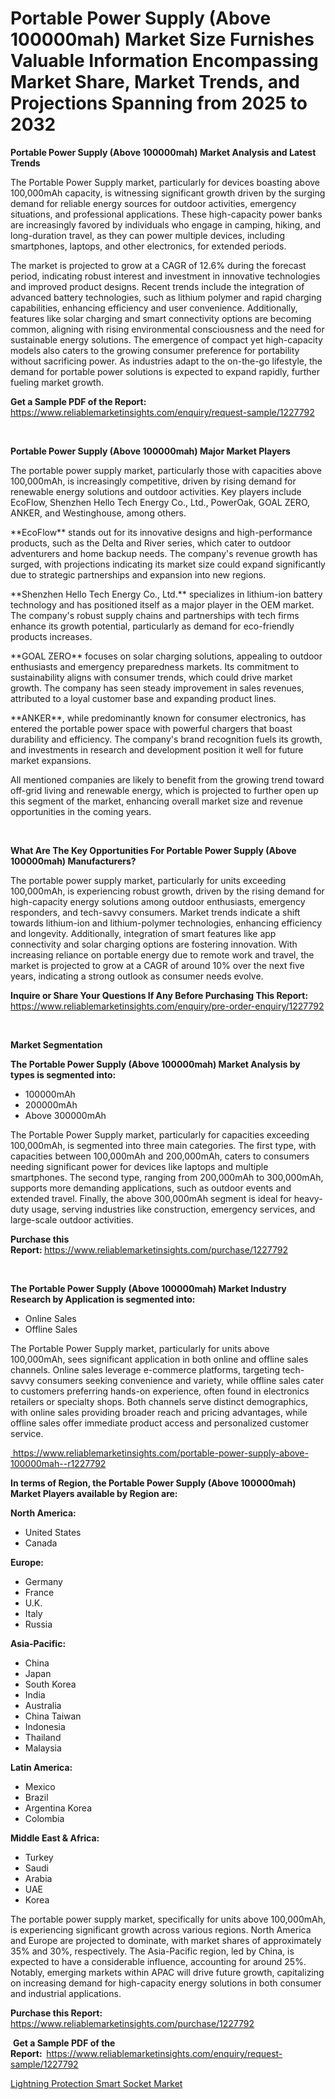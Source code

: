 <p><h1>Portable Power Supply (Above 100000mah) Market Size Furnishes Valuable Information Encompassing Market Share, Market Trends, and Projections Spanning from 2025 to 2032</h1></p><p><strong>Portable Power Supply (Above 100000mah) Market Analysis and Latest Trends</strong></p>
<p><p>The Portable Power Supply market, particularly for devices boasting above 100,000mAh capacity, is witnessing significant growth driven by the surging demand for reliable energy sources for outdoor activities, emergency situations, and professional applications. These high-capacity power banks are increasingly favored by individuals who engage in camping, hiking, and long-duration travel, as they can power multiple devices, including smartphones, laptops, and other electronics, for extended periods.</p><p>The market is projected to grow at a CAGR of 12.6% during the forecast period, indicating robust interest and investment in innovative technologies and improved product designs. Recent trends include the integration of advanced battery technologies, such as lithium polymer and rapid charging capabilities, enhancing efficiency and user convenience. Additionally, features like solar charging and smart connectivity options are becoming common, aligning with rising environmental consciousness and the need for sustainable energy solutions. The emergence of compact yet high-capacity models also caters to the growing consumer preference for portability without sacrificing power. As industries adapt to the on-the-go lifestyle, the demand for portable power solutions is expected to expand rapidly, further fueling market growth.</p></p>
<p><strong>Get a Sample PDF of the Report:&nbsp;</strong> <a href="https://www.reliablemarketinsights.com/enquiry/request-sample/1227792?utm_campaign=3010&utm_medium=2&utm_source=Github&utm_content=ia&utm_term=05042025&utm_id=portable-power-supply-above-100000mah">https://www.reliablemarketinsights.com/enquiry/request-sample/1227792</a></p>
<p>&nbsp;</p>
<p><strong>Portable Power Supply (Above 100000mah) Major Market Players</strong></p>
<p><p>The portable power supply market, particularly those with capacities above 100,000mAh, is increasingly competitive, driven by rising demand for renewable energy solutions and outdoor activities. Key players include EcoFlow, Shenzhen Hello Tech Energy Co., Ltd., PowerOak, GOAL ZERO, ANKER, and Westinghouse, among others.</p><p>**EcoFlow** stands out for its innovative designs and high-performance products, such as the Delta and River series, which cater to outdoor adventurers and home backup needs. The company's revenue growth has surged, with projections indicating its market size could expand significantly due to strategic partnerships and expansion into new regions.</p><p>**Shenzhen Hello Tech Energy Co., Ltd.** specializes in lithium-ion battery technology and has positioned itself as a major player in the OEM market. The company's robust supply chains and partnerships with tech firms enhance its growth potential, particularly as demand for eco-friendly products increases.</p><p>**GOAL ZERO** focuses on solar charging solutions, appealing to outdoor enthusiasts and emergency preparedness markets. Its commitment to sustainability aligns with consumer trends, which could drive market growth. The company has seen steady improvement in sales revenues, attributed to a loyal customer base and expanding product lines.</p><p>**ANKER**, while predominantly known for consumer electronics, has entered the portable power space with powerful chargers that boast durability and efficiency. The company's brand recognition fuels its growth, and investments in research and development position it well for future market expansions.</p><p>All mentioned companies are likely to benefit from the growing trend toward off-grid living and renewable energy, which is projected to further open up this segment of the market, enhancing overall market size and revenue opportunities in the coming years.</p></p>
<p>&nbsp;</p>
<p><strong>What Are The Key Opportunities For Portable Power Supply (Above 100000mah) Manufacturers?</strong></p>
<p><p>The portable power supply market, particularly for units exceeding 100,000mAh, is experiencing robust growth, driven by the rising demand for high-capacity energy solutions among outdoor enthusiasts, emergency responders, and tech-savvy consumers. Market trends indicate a shift towards lithium-ion and lithium-polymer technologies, enhancing efficiency and longevity. Additionally, integration of smart features like app connectivity and solar charging options are fostering innovation. With increasing reliance on portable energy due to remote work and travel, the market is projected to grow at a CAGR of around 10% over the next five years, indicating a strong outlook as consumer needs evolve.</p></p>
<p><strong>Inquire or Share Your Questions If Any Before Purchasing This Report:</strong> <a href="https://www.reliablemarketinsights.com/enquiry/pre-order-enquiry/1227792?utm_campaign=3010&utm_medium=2&utm_source=Github&utm_content=ia&utm_term=05042025&utm_id=portable-power-supply-above-100000mah">https://www.reliablemarketinsights.com/enquiry/pre-order-enquiry/1227792</a></p>
<p>&nbsp;</p>
<p><strong>Market Segmentation</strong></p>
<p><strong>The Portable Power Supply (Above 100000mah) Market Analysis by types is segmented into:</strong></p>
<p><ul><li>100000mAh<Capacity≤200000mAh</li><li>200000mAh<Capacity≤300000mAh</li><li>Above 300000mAh</li></ul></p>
<p><p>The Portable Power Supply market, particularly for capacities exceeding 100,000mAh, is segmented into three main categories. The first type, with capacities between 100,000mAh and 200,000mAh, caters to consumers needing significant power for devices like laptops and multiple smartphones. The second type, ranging from 200,000mAh to 300,000mAh, supports more demanding applications, such as outdoor events and extended travel. Finally, the above 300,000mAh segment is ideal for heavy-duty usage, serving industries like construction, emergency services, and large-scale outdoor activities.</p></p>
<p><strong>Purchase this Report:&nbsp;</strong><a href="https://www.reliablemarketinsights.com/purchase/1227792?utm_campaign=3010&utm_medium=2&utm_source=Github&utm_content=ia&utm_term=05042025&utm_id=portable-power-supply-above-100000mah">https://www.reliablemarketinsights.com/purchase/1227792</a></p>
<p>&nbsp;</p>
<p><strong>The Portable Power Supply (Above 100000mah) Market Industry Research by Application is segmented into:</strong></p>
<p><ul><li>Online Sales</li><li>Offline Sales</li></ul></p>
<p><p>The Portable Power Supply market, particularly for units above 100,000mAh, sees significant application in both online and offline sales channels. Online sales leverage e-commerce platforms, targeting tech-savvy consumers seeking convenience and variety, while offline sales cater to customers preferring hands-on experience, often found in electronics retailers or specialty shops. Both channels serve distinct demographics, with online sales providing broader reach and pricing advantages, while offline sales offer immediate product access and personalized customer service.</p></p>
<p><a href="https://www.reliablemarketinsights.com/portable-power-supply-above-100000mah--r1227792?utm_campaign=3010&utm_medium=2&utm_source=Github&utm_content=ia&utm_term=05042025&utm_id=portable-power-supply-above-100000mah">&nbsp;https://www.reliablemarketinsights.com/portable-power-supply-above-100000mah--r1227792</a></p>
<p><strong>In terms of Region, the Portable Power Supply (Above 100000mah) Market Players available by Region are:</strong></p>
<p>
    <p> <strong> North America: </strong>
        <ul>
            <li>United States</li>
            <li>Canada</li>
        </ul>
        </p> 
    <p> <strong> Europe: </strong>
        <ul>
            <li>Germany</li>
            <li>France</li>
            <li>U.K.</li>
            <li>Italy</li>
            <li>Russia</li>
        </ul>
        </p> 
    <p> <strong> Asia-Pacific: </strong>
        <ul>
            <li>China</li>
            <li>Japan</li>
            <li>South Korea</li>
            <li>India</li>
            <li>Australia</li>
            <li>China Taiwan</li>
            <li>Indonesia</li>
            <li>Thailand</li>
            <li>Malaysia</li>
        </ul>
        </p> 
    <p> <strong> Latin America: </strong>
        <ul>
            <li>Mexico</li>
            <li>Brazil</li>
            <li>Argentina Korea</li>
            <li>Colombia</li>
        </ul>
        </p> 
    <p> <strong> Middle East & Africa: </strong>
        <ul>
            <li>Turkey</li>
            <li>Saudi</li>
            <li>Arabia</li>
            <li>UAE</li>
            <li>Korea</li>
        </ul>
    </p>
    </p>
<p><p>The portable power supply market, specifically for units above 100,000mAh, is experiencing significant growth across various regions. North America and Europe are projected to dominate, with market shares of approximately 35% and 30%, respectively. The Asia-Pacific region, led by China, is expected to have a considerable influence, accounting for around 25%. Notably, emerging markets within APAC will drive future growth, capitalizing on increasing demand for high-capacity energy solutions in both consumer and industrial applications.</p></p>
<p><strong>Purchase this Report: </strong><a href="https://www.reliablemarketinsights.com/purchase/1227792?utm_campaign=3010&utm_medium=2&utm_source=Github&utm_content=ia&utm_term=05042025&utm_id=portable-power-supply-above-100000mah">https://www.reliablemarketinsights.com/purchase/1227792</a></p>
<p>&nbsp;<strong>Get a Sample PDF of the Report:&nbsp;&nbsp;</strong><a href="https://www.reliablemarketinsights.com/enquiry/request-sample/1227792?utm_campaign=3010&utm_medium=2&utm_source=Github&utm_content=ia&utm_term=05042025&utm_id=portable-power-supply-above-100000mah">https://www.reliablemarketinsights.com/enquiry/request-sample/1227792</a></p>
<p><strong></strong></p>
<p><p><a href="https://github.com/alasmyayock/Market-Research-Report-List-1/blob/main/lightning-protection-smart-socket-market.md?utm_campaign=3010&utm_medium=2&utm_source=Github&utm_content=ia&utm_term=05042025&utm_id=portable-power-supply-above-100000mah">Lightning Protection Smart Socket Market</a></p></p>